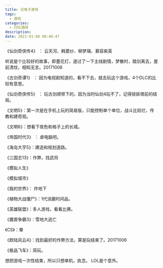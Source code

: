 ```yaml
---
title: 记电子游戏
tags:
  - 游戏
categories:
  - 灯红酒绿
description: 
date: 2021-01-08 08:40:47
---
```




《仙剑奇侠传4》 ： 云天河、韩菱纱、柳梦璃、慕容紫英

   听说是个比较好的故事，即墨花灯，遂过了一下主线剧情，梦散时，踏剑离去，屋前清坟，相知无言。20171008

《古剑奇谭1》 ： 因为电视剧知道的，看不下去，就去玩这个游戏，4个DLC的比较有意思。

 <!-- more -->

《仙剑奇侠传5》 ： 玩古剑顺带下的，因为当时仙剑4玩不了，记得锁妖塔前的结局。

《文明5》：第一次是在手机上玩的简易版，只能控制单个单位，战斗比较烂，传教和建奇观。

《文明6》：想看下夜色和格子上的长城。

《帝国时代3》 ： 虐电脑吧。

《海岛大亨5》：建造和规划道路。

《三国志13》：作弊，找武将

《模拟人生》

《模拟城市》

《我的世界》： 炸地下

《植物大战僵尸》：1代消磨时间品。

《英雄联盟》：多人游戏，看看比赛。

《魔兽争霸3》：雪地大逃亡

《CS》：晕

《欧陆风云4》：找到最好的作弊方法，算是玩结束了。20171006

《极品飞车》：简玩。



想把游戏一次性结束，所以只想单机，执念。 LOL是个意外。

